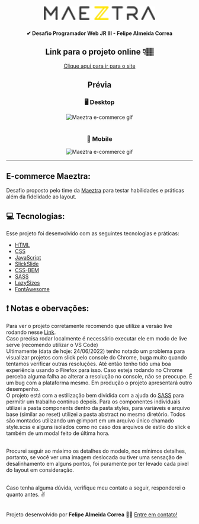 <h1 align="center">
  <img src="/img/logo-maeztra-novo.png.png" width="300px">
</h1>

<h4 align="center"> 
	✔ Desafio Programador Web JR III - Felipe Almeida Correa
</h4>

<h2 align="center">
    Link para o projeto online 👇🏽
</h2>

<p align="center">
  <a href="https://felipealmeidacorrea.github.io/layout/">Clique aqui para ir para o site</a>
</p>

<h2 align="center">
    Prévia
</h2>

<div align="center">
    <h3>🖥️ Desktop</h3>
    <img src="img/desktop.gif" alt="Maeztra e-commerce gif" height="300px"> <br><br>
    <h3>📱 Mobile</h3>
    <img src="img/mobile.gif" alt="Maeztra e-commerce gif" height="300px">
</div>

<hr>

## E-commerce Maeztra:

Desafio proposto pelo time da [Maeztra][maeztra] para testar habilidades e práticas além da fidelidade ao layout.

## 💻 Tecnologias:

Esse projeto foi desenvolvido com as seguintes tecnologias e práticas:

- [HTML][html]
- [CSS][css]
- [JavaScript][js]
- [SlickSlide][slickslide]
- [CSS-BEM][cssbem]
- [SASS][sass]
- [LazySizes][lazysizes]
- [FontAwesome][fontawesome]


## ❗ Notas e obervações:

Para ver o projeto corretamente recomendo que utilize a versão live rodando nesse [Link][projeto].<br>
Caso precisa rodar localmente é necessário executar ele em modo de live serve  (recomendo utilizar o VS Code)<br>
Ultimamente (data de hoje: 24/06/2022) tenho notado um problema para visualizar projetos com slick pelo console do Chrome, buga muito quando tentamos verificar outras resoluções. Até então tenho tido uma boa experiência usando o Firefox para isso. Caso esteja rodando no Chrome perceba alguma falha ao alterar a resolução no console, não se preocupe. É um bug com a plataforma mesmo. Em produção o projeto apresentará outro desempenho.<br>
O projeto está com a estilização bem dividida com a ajuda do [SASS][sass] para permitir um trabalho contínuo depois. Para os componentes individuais utilizei a pasta components dentro da pasta styles, para variáveis e arquivo base (similar ao reset) utilizei a pasta abstract no mesmo diretório. Todos são montados utilizando um @import em um arquivo único chamado style.scss e alguns isolados como no caso dos arquivos de estilo do slick e também de um modal feito de última hora.<br><br>

Procurei seguir ao máximo os detalhes do modelo, nos mínimos detalhes, portanto, se você ver uma imagem deslocada ou tiver uma sensação de desalinhamento em alguns pontos, foi puramente por ter levado cada pixel do layout em consideração.<br><br>

Caso tenha alguma dúvida, verifique meu contato a seguir, responderei o quanto antes. ✌️<br><br>


Projeto desenvolvido  por **Felipe Almeida Correa** 👩‍💻 [Entre em contato!][linkedin]


[sass]: https://sass-lang.com 
[html]: https://developer.mozilla.org/pt-BR/docs/Web/HTML
[css]: https://developer.mozilla.org/pt-BR/docs/Web/CSS
[cssbem]: http://getbem.com/introduction
[js]: https://developer.mozilla.org/pt-BR/docs/Web/JavaScript
[slickslide]: https://kenwheeler.github.io/slick
[git]: https://git-scm.com
[linkedin]: https://www.linkedin.com/in/felipealmeidacorrea
[maeztra]: https://maeztra.com/
[lazysizes]: https://github.com/aFarkas/lazysizes
[projeto]:https://felipealmeidacorrea.github.io/layout
[fontawesome]:https://fontawesome.com